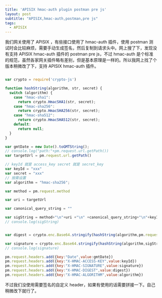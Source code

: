 ```yaml
---
title: 'APISIX hmac-auth plugin postman pre js'
layout: post
subtitle: "APISIX,hmac-auth,postman,pre js"
tags:
  - APISIX
---
```


我们网关使用了 APISIX ，有些接口使用了 hmac-auth 插件，使用 postman 测试时会比较麻烦，需要手动生成签名，然后复制到请求头中。网上搜了下，发现没有支持 APISIX hmac-auth 插件的 postman pre js，不过  hmac-auth 是个标准的规范，虽然各家网关插件略有差别，但是基本原理是一样的。所以我网上找了个版本稍微改了下，支持 APISIX hmac-auth 插件。

```javascript

var crypto = require('crypto-js')

function hashString(algorithm, str, secret) {
  switch (algorithm) {
    case "hmac-sha1":
      return crypto.HmacSHA1(str, secret);
    case "hmac-sha256":
      return crypto.HmacSHA256(str, secret);
    case "hmac-sha512":
      return crypto.HmacSHA512(str, secret);
    default:
      return null;
  }
}

var gmtDate = new Date().toGMTString();
// console.log("path:"+pm.request.url.getPath())
var targetUrl = pm.request.url.getPath()

// keyId 就是 access_key secret 就是 secret_key
var keyId = "xxx"
var secret = "xxx"
// 按需设置
var algorithm = "hmac-sha256";

var method = pm.request.method

var uri = targetUrl

var canonical_query_string = ""

var sigString = method+"\n"+uri +"\n" +canonical_query_string+"\n"+keyId+"\n"+gmtDate +"\n"
// console.log(sigString)


var digest = crypto.enc.Base64.stringify(hashString(algorithm,pm.request.body.raw,secret))

var signature = crypto.enc.Base64.stringify(hashString(algorithm,sigString,secret))
// console.log(signature)

pm.request.headers.add({key:"Date",value:gmtDate})
pm.request.headers.add({key:"X-HMAC-ACCESS-KEY",value:keyId})
pm.request.headers.add({key:"X-HMAC-SIGNATURE",value:signature})
pm.request.headers.add({key:"X-HMAC-DIGEST",value:digest})
pm.request.headers.add({key:"X-HMAC-ALGORITHM",value:algorithm})

```

不过我们没使用需要签名的自定义 header，如果有使用的话需要拼接一下。自己稍微改下就行了。


